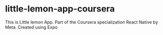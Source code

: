 # little-lemon-app-coursera
This is Little lemon App. Part of the Coursera specialization React Native by Meta. Created using Expo
